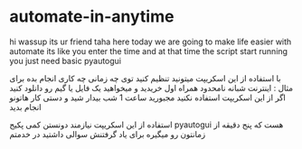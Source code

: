 # automate-in-anytime
hi wassup its ur friend taha here today we are going to make life easier with automate its like you enter the time and at that time the script start running you just need basic pyautogui


با استفاده از این اسکریپت میتونید تنظیم کنید توی چه زمانی چه کاری انجام بده 
برای مثال :
اینترنت شبانه نامحدود همراه اول خریدید و میخواهید یک فایل یا گیم رو دانلود کنید اگر از این اسکریپت استفاده نکنید مجبورید ساعت 1 شب بیدار شید و دستی کار هاتونو انجام بدید 

استفاده از این اسکریپت نیازمند دونستن کمی پکیج pyautogui هست که پنج دقیقه از زمانتون رو میگیره برای یاد گرفتنش 
سوالی داشتید در خدمتم
